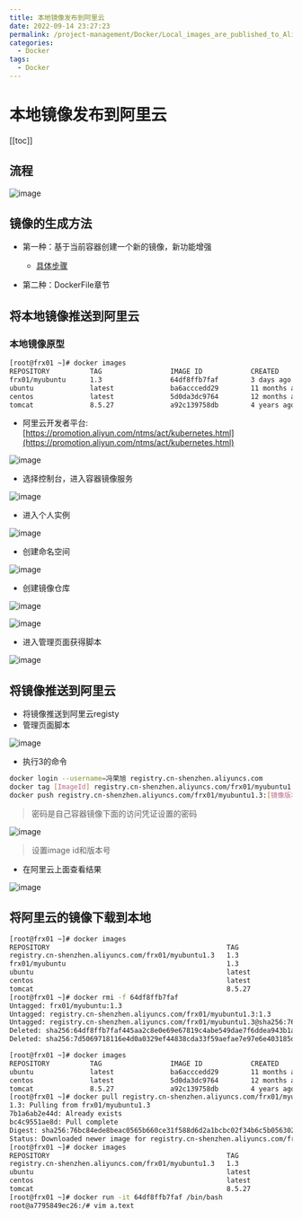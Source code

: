```yaml
---
title: 本地镜像发布到阿里云
date: 2022-09-14 23:27:23
permalink: /project-management/Docker/Local_images_are_published_to_Alibaba_Cloud
categories:
  - Docker
tags:
  - Docker
---
```

# 本地镜像发布到阿里云

[[toc]]

## 流程

![image](https://jsd.cdn.zzko.cn/gh/xustudyxu/image-hosting1@master/20220914/image.nzg3lx1r7y8.webp)

## 镜像的生成方法

+ 第一种：基于当前容器创建一个新的镜像，新功能增强
  + [具体步骤](/project-management/Docker/Docker_images_principle/#docker镜像commit操作案例)

+ 第二种：DockerFile章节

## 将本地镜像推送到阿里云

### 本地镜像原型

```sh {3}
[root@frx01 ~]# docker images
REPOSITORY          TAG                 IMAGE ID            CREATED             SIZE
frx01/myubuntu      1.3                 64df8ffb7faf        3 days ago          179MB
ubuntu              latest              ba6acccedd29        11 months ago       72.8MB
centos              latest              5d0da3dc9764        12 months ago       231MB
tomcat              8.5.27              a92c139758db        4 years ago         558MB
```

+ 阿里云开发者平台:[https://promotion.aliyun.com/ntms/act/kubernetes.html](https://promotion.aliyun.com/ntms/act/kubernetes.html)

![image](https://jsd.cdn.zzko.cn/gh/xustudyxu/image-hosting1@master/20220914/image.26vtegy9iack.webp)

+ 选择控制台，进入容器镜像服务

![image](https://jsd.cdn.zzko.cn/gh/xustudyxu/image-hosting1@master/20220914/image.3ggtfvzruxk0.webp)

+ 进入个人实例

![image](https://jsd.cdn.zzko.cn/gh/xustudyxu/image-hosting1@master/20220914/image.6x8g7kynigk0.webp)

+ 创建命名空间

![image](https://jsd.cdn.zzko.cn/gh/xustudyxu/image-hosting1@master/20220914/image.x9xgkhb2rgw.webp)

+ 创建镜像仓库

![image](https://jsd.cdn.zzko.cn/gh/xustudyxu/image-hosting1@master/20220914/image.2qchilnl2di0.webp)

![image](https://jsd.cdn.zzko.cn/gh/xustudyxu/image-hosting1@master/20220914/image.104ml4c0mzn4.webp)

+ 进入管理页面获得脚本

![image](https://jsd.cdn.zzko.cn/gh/xustudyxu/image-hosting1@master/20220914/image.5a1l9nfogv00.webp)

## 将镜像推送到阿里云

+ 将镜像推送到阿里云registy
+ 管理页面脚本

![image](https://jsd.cdn.zzko.cn/gh/xustudyxu/image-hosting1@master/20220914/image.1t4n31w3b82o.webp)

+ 执行3的命令

```sh
docker login --username=冯荣旭 registry.cn-shenzhen.aliyuncs.com
docker tag [ImageId] registry.cn-shenzhen.aliyuncs.com/frx01/myubuntu1.3:[镜像版本号]
docker push registry.cn-shenzhen.aliyuncs.com/frx01/myubuntu1.3:[镜像版本号]
```

> 密码是自己容器镜像下面的访问凭证设置的密码

![image](https://jsd.cdn.zzko.cn/gh/xustudyxu/image-hosting1@master/20220914/image.x8qx98px48w.webp)

> 设置image id和版本号

+ 在阿里云上面查看结果

![image](https://jsd.cdn.zzko.cn/gh/xustudyxu/image-hosting1@master/20220914/image.ogz22mouas0.webp)

## 将阿里云的镜像下载到本地

```sh
[root@frx01 ~]# docker images
REPOSITORY                                            TAG                 IMAGE ID            CREATED             SIZE
registry.cn-shenzhen.aliyuncs.com/frx01/myubuntu1.3   1.3                 64df8ffb7faf        3 days ago          179MB
frx01/myubuntu                                        1.3                 64df8ffb7faf        3 days ago          179MB
ubuntu                                                latest              ba6acccedd29        11 months ago       72.8MB
centos                                                latest              5d0da3dc9764        12 months ago       231MB
tomcat                                                8.5.27              a92c139758db        4 years ago         558MB
[root@frx01 ~]# docker rmi -f 64df8ffb7faf
Untagged: frx01/myubuntu:1.3
Untagged: registry.cn-shenzhen.aliyuncs.com/frx01/myubuntu1.3:1.3
Untagged: registry.cn-shenzhen.aliyuncs.com/frx01/myubuntu1.3@sha256:76bc84ede8beac0565b660ce31f588d6d2a1bcbc02f34b6c5b0563023f9b537e
Deleted: sha256:64df8ffb7faf445aa2c8e0e69e67819c4abe549dae7f6ddea943b1a62588b190
Deleted: sha256:7d5069718116e4d0a0329ef44838cda33f59aefae7e97e6e403185db6d3a9a80
```

```sh {6}
[root@frx01 ~]# docker images
REPOSITORY          TAG                 IMAGE ID            CREATED             SIZE
ubuntu              latest              ba6acccedd29        11 months ago       72.8MB
centos              latest              5d0da3dc9764        12 months ago       231MB
tomcat              8.5.27              a92c139758db        4 years ago         558MB
[root@frx01 ~]# docker pull registry.cn-shenzhen.aliyuncs.com/frx01/myubuntu1.3:1.3
1.3: Pulling from frx01/myubuntu1.3
7b1a6ab2e44d: Already exists
bc4c9551ae8d: Pull complete
Digest: sha256:76bc84ede8beac0565b660ce31f588d6d2a1bcbc02f34b6c5b0563023f9b537e
Status: Downloaded newer image for registry.cn-shenzhen.aliyuncs.com/frx01/myubuntu1.3:1.3
[root@frx01 ~]# docker images
REPOSITORY                                            TAG                 IMAGE ID            CREATED             SIZE
registry.cn-shenzhen.aliyuncs.com/frx01/myubuntu1.3   1.3                 64df8ffb7faf        3 days ago          179MB
ubuntu                                                latest              ba6acccedd29        11 months ago       72.8MB
centos                                                latest              5d0da3dc9764        12 months ago       231MB
tomcat                                                8.5.27              a92c139758db        4 years ago         558MB
[root@frx01 ~]# docker run -it 64df8ffb7faf /bin/bash
root@a7795849ec26:/# vim a.text
```

